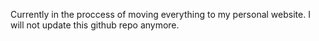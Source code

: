 Currently in the proccess of moving everything to my personal website.
I will not update this github repo anymore.
